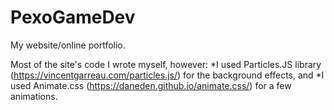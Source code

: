 # PexoGameDev
My website/online portfolio.

Most of the site's code I wrote myself, however:
*I used Particles.JS library (https://vincentgarreau.com/particles.js/) for the background effects, and
*I used Animate.css (https://daneden.github.io/animate.css/) for a few animations.
